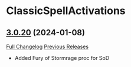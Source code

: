 # ClassicSpellActivations

## [3.0.20](https://github.com/rgd87/ClassicSpellActivations/tree/3.0.20) (2024-01-08)
[Full Changelog](https://github.com/rgd87/ClassicSpellActivations/compare/3.0.19...3.0.20) [Previous Releases](https://github.com/rgd87/ClassicSpellActivations/releases)

- Added Fury of Stormrage proc for SoD  
